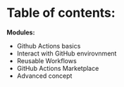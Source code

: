 
# Table of contents:

**Modules:**

* Github Actions basics
* Interact with GitHub envirovnment
* Reusable Workflows
* GitHub Actions Marketplace
* Advanced concept